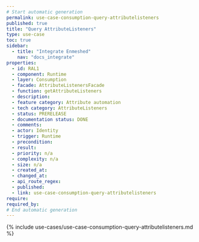 ```yaml
---
# Start automatic generation
permalink: use-case-consumption-query-attributelisteners
published: true
title: "Query AttributeListeners"
type: use-case
toc: true
sidebar:
  - title: "Integrate Enmeshed"
    nav: "docs_integrate"
properties:
  - id: RAL1
  - component: Runtime
  - layer: Consumption
  - facade: AttributeListenersFacade
  - function: getAttributeListeners
  - description:
  - feature category: Attribute automation
  - tech category: AttributeListeners
  - status: PRERELEASE
  - documentation status: DONE
  - comments:
  - actor: Identity
  - trigger: Runtime
  - precondition:
  - result:
  - priority: n/a
  - complexity: n/a
  - size: n/a
  - created_at:
  - changed_at:
  - api_route_regex:
  - published:
  - link: use-case-consumption-query-attributelisteners
require:
required_by:
# End automatic generation
---
```


{% include use-cases/use-case-consumption-query-attributelisteners.md %}
